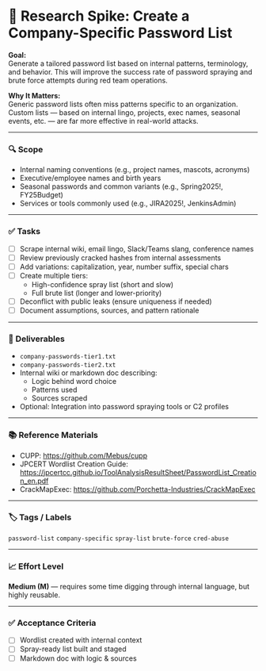 # 🔐 Research Spike: Create a Company-Specific Password List

**Goal:**  
Generate a tailored password list based on internal patterns, terminology, and behavior. This will improve the success rate of password spraying and brute force attempts during red team operations.

**Why It Matters:**  
Generic password lists often miss patterns specific to an organization. Custom lists — based on internal lingo, projects, exec names, seasonal events, etc. — are far more effective in real-world attacks.

---

### 🔍 Scope
- Internal naming conventions (e.g., project names, mascots, acronyms)
- Executive/employee names and birth years
- Seasonal passwords and common variants (e.g., Spring2025!, FY25Budget)
- Services or tools commonly used (e.g., JIRA2025!, JenkinsAdmin)

---

### ✅ Tasks
- [ ] Scrape internal wiki, email lingo, Slack/Teams slang, conference names
- [ ] Review previously cracked hashes from internal assessments
- [ ] Add variations: capitalization, year, number suffix, special chars
- [ ] Create multiple tiers:
  - High-confidence spray list (short and slow)
  - Full brute list (longer and lower-priority)
- [ ] Deconflict with public leaks (ensure uniqueness if needed)
- [ ] Document assumptions, sources, and pattern rationale

---

### 🎯 Deliverables
- `company-passwords-tier1.txt`
- `company-passwords-tier2.txt`
- Internal wiki or markdown doc describing:
  - Logic behind word choice
  - Patterns used
  - Sources scraped
- Optional: Integration into password spraying tools or C2 profiles

---

### 📚 Reference Materials
- CUPP: https://github.com/Mebus/cupp
- JPCERT Wordlist Creation Guide: https://jpcertcc.github.io/ToolAnalysisResultSheet/PasswordList_Creation_en.pdf
- CrackMapExec: https://github.com/Porchetta-Industries/CrackMapExec

---

### 🏷️ Tags / Labels
`password-list` `company-specific` `spray-list` `brute-force` `cred-abuse`

---

### 📈 Effort Level
**Medium (M)** — requires some time digging through internal language, but highly reusable.

---

### ✅ Acceptance Criteria
- [ ] Wordlist created with internal context
- [ ] Spray-ready list built and staged
- [ ] Markdown doc with logic & sources

